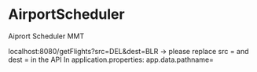 # AirportScheduler
Aiprort Scheduler MMT

localhost:8080/getFlights?src=DEL&dest=BLR -> please replace src = <src> and dest =<dest> in the API
In application.properties:
  app.data.pathname=<your path to CSV>
